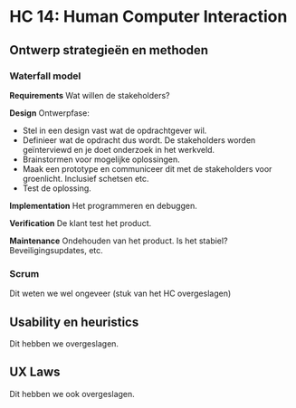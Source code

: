 # HC 14: Human Computer Interaction
## Ontwerp strategieën en methoden
### Waterfall model
**Requirements**
Wat willen de stakeholders?

**Design**
Ontwerpfase:
- Stel in een design vast wat de opdrachtgever wil. 
- Definieer wat de opdracht dus wordt. De stakeholders worden geïnterviewd en je doet onderzoek in het werkveld.
- Brainstormen voor mogelijke oplossingen.
- Maak een prototype en communiceer dit met de stakeholders voor groenlicht. Inclusief schetsen etc.
- Test de oplossing.

**Implementation**
Het programmeren en debuggen.

**Verification**
De klant test het product.

**Maintenance**
Ondehouden van het product. Is het stabiel? Beveiligingsupdates, etc.

### Scrum
Dit weten we wel ongeveer (stuk van het HC overgeslagen)

## Usability en heuristics
Dit hebben we overgeslagen.

## UX Laws
Dit hebben we ook overgeslagen.